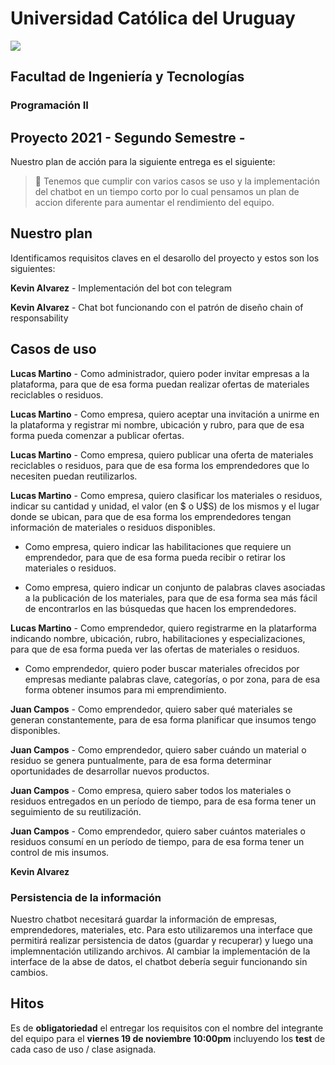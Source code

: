 # Universidad Católica del Uruguay
<img src="https://ucu.edu.uy/sites/all/themes/univer/logo.png">

## Facultad de Ingeniería y Tecnologías
### Programación II

## Proyecto 2021 - Segundo Semestre -

Nuestro plan de acción para la siguiente entrega es el siguiente:

> :thinking: Tenemos que cumplir con varios casos se uso y la implementación del chatbot en un tiempo corto por lo cual pensamos un plan de accion diferente para aumentar el rendimiento del equipo.

## Nuestro plan

Identificamos requisitos claves en el desarollo del proyecto y estos son los siguientes:

**Kevin Alvarez** - Implementación del bot con telegram

**Kevin Alvarez** - Chat bot funcionando con el patrón de diseño chain of responsability

## Casos de uso
**Lucas Martino** - Como administrador, quiero poder invitar empresas a la plataforma, para que de esa forma puedan realizar ofertas de materiales reciclables o residuos.

**Lucas Martino** - Como empresa, quiero aceptar una invitación a unirme en la plataforma y registrar mi nombre, ubicación y rubro, para que de esa forma pueda comenzar a publicar ofertas.

**Lucas Martino** - Como empresa, quiero publicar una oferta de materiales reciclables o residuos, para que de esa forma los emprendedores que lo necesiten puedan reutilizarlos.

**Lucas Martino** - Como empresa, quiero clasificar los materiales o residuos, indicar su cantidad y unidad, el valor (en $ o U$S) de los mismos y el lugar donde se ubican, para que de esa forma los emprendedores tengan información de materiales o residuos disponibles.

- Como empresa, quiero indicar las habilitaciones que requiere un emprendedor, para que de esa forma pueda recibir o retirar los materiales o residuos.

- Como empresa, quiero indicar un conjunto de palabras claves asociadas a la publicación de los materiales, para que de esa forma sea más fácil de encontrarlos en las búsquedas que hacen los emprendedores.

**Lucas Martino** - Como emprendedor, quiero registrarme en la platarforma indicando nombre, ubicación, rubro, habilitaciones y especializaciones, para que de esa forma pueda ver las ofertas de materiales o residuos.

- Como emprendedor, quiero poder buscar materiales ofrecidos por empresas mediante palabras clave, categorías, o por zona, para de esa forma obtener insumos para mi emprendimiento.

**Juan Campos** - Como emprendedor, quiero saber qué materiales se generan constantemente, para de esa forma planificar que insumos tengo disponibles.

**Juan Campos** - Como emprendedor, quiero saber cuándo un material o residuo se genera puntualmente, para de esa forma determinar oportunidades de desarrollar nuevos productos.

**Juan Campos** - Como empresa, quiero saber todos los materiales o residuos entregados en un período de tiempo, para de esa forma tener un seguimiento de su reutilización.

**Juan Campos** - Como emprendedor, quiero saber cuántos materiales o residuos consumí en un período de tiempo, para de esa forma tener un control de mis insumos.

**Kevin Alvarez**  
### Persistencia de la información
Nuestro chatbot necesitará guardar la información de empresas, emprendedores, materiales, etc. Para esto utilizaremos una interface que permitirá realizar persistencia de datos (guardar y recuperar) y luego una implemnentación utilizando archivos. Al cambiar la implementación de la interface de la abse de datos, el chatbot debería seguir funcionando sin cambios.

## Hitos
Es de **obligatoriedad** el entregar los requisitos con el nombre del integrante del equipo para el **viernes 19 de noviembre 10:00pm** incluyendo los **test** de cada caso de uso / clase asignada. 